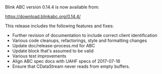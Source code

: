 Blink ABC version 0.14.4 is now available from:

  <https://download.blinkabc.org/0.14.4/>

This release includes the following features and fixes:

- Further revision of documentation to include correct client identification
- Various code cleanups, refactorings, style and formatting changes
- Update doc/release-process.md for ABC
- Update block that's assumed to be valid
- Various test improvements
- Align ABC spec docs with UAHF specs of 2017-07-16
- Ensure that CDataStream never reads from empty buffers.
